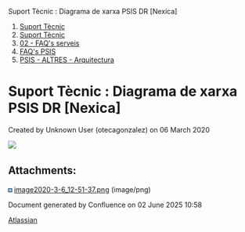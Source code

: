 Suport Tècnic : Diagrama de xarxa PSIS DR \[Nexica\]  

1.  [Suport Tècnic](index.html)
2.  [Suport Tècnic](13893782.html)
3.  [02 - FAQ's serveis](26313393.html)
4.  [FAQ's PSIS](28706373.html)
5.  [PSIS - ALTRES - Arquitectura](PSIS---ALTRES---Arquitectura_36339903.html)

Suport Tècnic : Diagrama de xarxa PSIS DR \[Nexica\]
====================================================

Created by Unknown User (otecagonzalez) on 06 March 2020

  

  

![](attachments/36339908/36339909.png)

  

Attachments:
------------

![](images/icons/bullet_blue.gif) [image2020-3-6\_12-51-37.png](attachments/36339908/36339909.png) (image/png)  

Document generated by Confluence on 02 June 2025 10:58

[Atlassian](http://www.atlassian.com/)